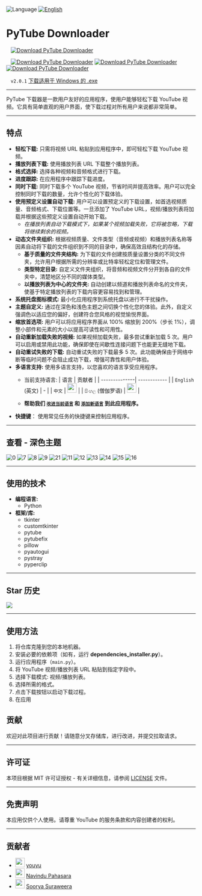 ![Language](https://img.shields.io/badge/Language-中文-red) [![English](https://img.shields.io/badge/Language-English-blue)](README.md)

# PyTube Downloader


&nbsp; &nbsp;[![Download PyTube Downloader](https://a.fsdn.com/con/app/sf-download-button)](https://sourceforge.net/projects/pytube-downloader/files/latest/download)

&nbsp; &nbsp;[![Download PyTube Downloader](https://img.shields.io/sourceforge/dm/pytube-downloader.svg)](https://sourceforge.net/projects/pytube-downloader/files/latest/download) [![Download PyTube Downloader](https://img.shields.io/sourceforge/dw/pytube-downloader.svg)](https://sourceforge.net/projects/pytube-downloader/files/latest/download) [![Download PyTube Downloader](https://img.shields.io/sourceforge/dt/pytube-downloader.svg)](https://sourceforge.net/projects/pytube-downloader/files/latest/download)

&nbsp; &nbsp;`v2.0.1` [下载适用于 Windows 的 .exe](https://sourceforge.net/p/pytube-downloader)

---

PyTube 下载器是一款用户友好的应用程序，使用户能够轻松下载 YouTube 视频。它具有简单直观的用户界面，使下载过程对所有用户来说都非常简单。

---

## 特点

- **轻松下载:** 只需将视频 URL 粘贴到应用程序中，即可轻松下载 YouTube 视频。
- **播放列表下载:** 使用播放列表 URL 下载整个播放列表。
- **格式选择:** 选择各种视频和音频格式进行下载。
- **进度跟踪:** 在应用程序中跟踪下载进度。
- **同时下载:** 同时下载多个 YouTube 视频，节省时间并提高效率。用户可以完全控制同时下载的数量，允许个性化的下载体验。
- **使用预定义设置自动下载:** 用户可以设置预定义的下载设置，如首选视频质量、音频格式、下载位置等。一旦添加了 YouTube URL，视频/播放列表将加载并根据这些预定义设置自动开始下载。
  - *在播放列表自动下载模式下，如果某个视频加载失败，它将被忽略，下载将继续剩余的视频。*
- **动态文件夹组织:** 根据视频质量、文件类型（音频或视频）和播放列表名称等因素自动将下载的文件组织到不同的目录中，确保高效且结构化的存储。
  - **基于质量的文件夹结构:** 为下载的文件创建按质量设置分类的不同文件夹，允许用户根据所需的分辨率或比特率轻松定位和管理文件。
  - **类型特定目录:** 自定义文件夹组织，将音频和视频文件分开到各自的文件夹中，清楚地区分不同的媒体类型。
  - **以播放列表为中心的文件夹:** 自动创建以频道和播放列表命名的文件夹，使基于特定播放列表的下载内容更容易找到和管理。
- **系统托盘图标模式:** 最小化应用程序到系统托盘以进行不干扰操作。
- **主题自定义:** 通过在深色和浅色主题之间切换个性化您的体验。此外，自定义强调色以适应您的偏好，创建符合您风格的视觉愉悦界面。
- **缩放首选项:** 用户可以将应用程序界面从 100% 缩放到 200%（步长 1%），调整小部件和元素的大小以提高可读性和可用性。
- **自动重新加载失败的视频:** 如果视频加载失败，最多尝试重新加载 5 次。用户可以启用或禁用此功能，确保即使在间歇性连接问题下也能更无缝地下载。
- **自动重试失败的下载:** 自动重试失败的下载最多 5 次。此功能确保由于网络中断等临时问题不会阻止成功下载，增强可靠性和用户体验。
- **多语言支持:** 使用多语言支持，以您喜欢的语言享受应用程序。
  - 当前支持语言:
    | 语言         | 贡献者       |
    | --------------| ------------ |
    | `English` (英文)         | -            |
    | `中文` | [<img src="https://github.com/childeyouyu.png?size=25" width="25">](https://github.com/childeyouyu) |
    | `සිංහල` (僧伽罗语) | [<img src="https://github.com/Navindu21.png?size=25" width="25">](https://github.com/Navindu21) |

  - **帮助我们 [``改进当前语言``](LANGUAGE_CONTRIBUTION_GUIDE_zh.md/#improve-current-language-issues) 和 [``添加新语言``](LANGUAGE_CONTRIBUTION_GUIDE_zh.md/#adding-a-new-language) 到此应用程序。**
- **快捷键**： 使用常见任务的快捷键来控制应用程序。
---

## 查看 - 深色主题

![0](https://github.com/Thisal-D/PyTube-Downloader/assets/93121062/b2079262-0d1c-4bd0-9b33-7cc16c9173ce)
![7](https://github.com/Thisal-D/PyTube-Downloader/assets/93121062/7aea8c67-669f-4ee6-af45-7ea6e3b92019)
![8](https://github.com/Thisal-D/PyTube-Downloader/assets/93121062/b209e21d-afe0-4dd6-a776-95a1fc0a1062)
![9](https://github.com/Thisal-D/PyTube-Downloader/assets/93121062/5402f15b-ec81-4abc-b4ed-9d8c389ac03f)
![21](https://github.com/Thisal-D/PyTube-Downloader/assets/93121062/8b8a03fe-2770-48d9-9d88-42748d24e63f)
![11](https://github.com/Thisal-D/PyTube-Downloader/assets/93121062/6aa20ae2-fe27-4d32-9997-590fe6453c38)
![12](https://github.com/Thisal-D/PyTube-Downloader/assets/93121062/4e30da72-b615-4d3a-baac-a986965ab8f9)
![13](https://github.com/Thisal-D/PyTube-Downloader/assets/93121062/2741bc3d-8b9a-4763-b4ee-987b0476015e)
![14](https://github.com/Thisal-D/PyTube-Downloader/assets/93121062/a85491e9-189c-4e60-ad51-3c4241931e0a)
![15](https://github.com/Thisal-D/PyTube-Downloader/assets/93121062/4c87c165-1b32-4053-99b6-f3087cf145e8)
![16](https://github.com/Thisal-D/PyTube-Downloader/assets/93121062/6d192edb-999b-4fdd-838b-0e2ecddf2df1)

---

## 使用的技术

- **编程语言:** 
  - Python
- **框架/库:** 
  - tkinter
  - customtkinter
  - pytube
  - pytubefix
  - pillow
  - pyautogui
  - pystray
  - pyperclip

---

## Star 历史

<picture> 
    <source media="(prefers-color-scheme: dark)" srcset="https://api.star-history.com/svg?repos=Thisal-D/PyTube-Downloader&type=Date&theme=dark"> 
    <img src="https://api.star-history.com/svg?repos=Thisal-D/PyTube-Downloader&type=Date&theme=light" > 
</picture> 

---

## 使用方法

1. 将仓库克隆到您的本地机器。
2. 安装必要的依赖项（如有，运行 **dependencies_installer.py**）。
3. 运行应用程序（``main.py``）。
4. 将 YouTube 视频/播放列表 URL 粘贴到指定字段中。
5. 选择下载模式: 视频/播放列表。
6. 选择所需的格式。
7. 点击下载按钮以启动下载过程。
8. 在应用

## 贡献

欢迎对此项目进行贡献！请随意分叉存储库，进行改进，并提交拉取请求。

---

## 许可证

本项目根据 MIT 许可证授权 - 有关详细信息，请参阅 [LICENSE](LICENSE) 文件。

---

## 免责声明

本应用仅供个人使用。请尊重 YouTube 的服务条款和内容创建者的权利。

---

## 贡献者

- [<img src="https://github.com/childeyouyu.png?size=25" width="25">](https://github.com/childeyouyu) [youyu](https://github.com/childeyouyu)
- [<img src="https://github.com/Navindu21.png?size=25" width="25">](https://github.com/Navindu21) [Navindu Pahasara](https://github.com/Navindu21)
- [<img src="https://github.com/sooryasuraweera.png?size=25" width="25">](https://github.com/sooryasuraweera) [Soorya Suraweera](https://github.com/sooryasuraweera)
